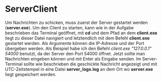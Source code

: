 # ServerClient
Um Nachrichten zu schicken, muss zuerst der Server gestartet werden (**server.exe**). Um den Client zu starten, kann wie in der Aufgabe beschrieben das Terminal geöffnet, mit **cd** und dem Pfad an dem **client.exe** liegt zu dieser Datei navigiert und letztendlich mit dem Befehl **client.exe** gestartet werden. Als Argumente können die IP-Adresse und der Port übergeben werden. Als Beispiel habe ich den Befehl *client.exe "127.0.0.1" 54000* benutzt, da der Server den Port 54000 öffnet. Jetzt sollte man Nachrichten eingeben können und mit Enter als Eingabe senden. Im Server-Terminal sollte wie beschrieben die geschickte Nachricht angezeigt und mit UTC-Zeitstempel in eine Datei **server_logs.log** an dem Ort wo **server.exe** liegt gespeichert werden. 

